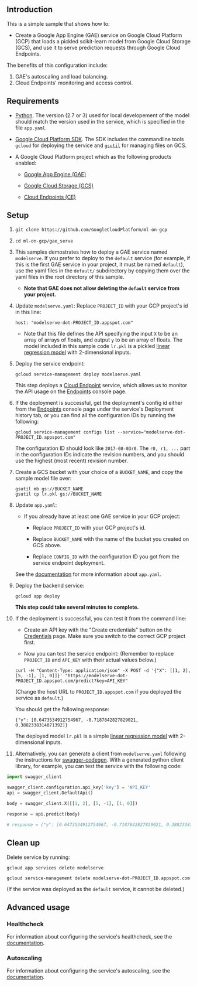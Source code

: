 
## Introduction

This is a simple sample that shows how to:

- Create a Google App Engine (GAE) service on Google Cloud Platform (GCP) that loads a pickled scikit-learn model from Google Cloud Storage (GCS), and use it to serve prediction requests through Google Cloud Endpoints.

The benefits of this configuration include:

1. GAE's autoscaling and load balancing.
1. Cloud Endpoints' monitoring and access control.


## Requirements

- [Python](https://www.python.org/).  The version (2.7 or 3) used for local developement of the model should match the version used in the service, which is specified in the file `app.yaml`.

- [Google Cloud Platform SDK](https://cloud.google.com/sdk/).  The SDK includes the commandline tools `gcloud` for deploying the service and [`gsutil`](https://cloud.google.com/storage/docs/gsutil) for managing files on GCS.

- A Google Cloud Platform project which as the following products enabled:

    - [Google App Engine (GAE)](https://cloud.google.com/appengine/)

    - [Google Cloud Storage (GCS)](https://cloud.google.com/storage/)

    - [Cloud Endpoints (CE)](https://cloud.google.com/endpoints/)


## Setup

1. `git clone https://github.com/GoogleCloudPlatform/ml-on-gcp`

1. `cd ml-on-gcp/gae_serve`

1. This samples demostrates how to deploy a GAE service named `modelserve`.  If you prefer to deploy to the `default` service (for example, if this is the first GAE service in your project, it must be named `default`), use the yaml files in the `default/` subdirectory by copying them over the yaml files in the root directory of this sample.

    - **Note that GAE does not allow deleting the `default` service from your project.**

1. Update `modelserve.yaml`:  Replace `PROJECT_ID` with your GCP project's id in this line:

    `host: "modelserve-dot-PROJECT_ID.appspot.com"`

    * Note that this file defines the API specifying the input `X` to be an array of arrays of floats, and output `y` to be an array of floats.  The model included in this sample code `lr.pkl` is a pickled [linear regression model](http://scikit-learn.org/stable/modules/generated/sklearn.linear_model.LinearRegression.html) with 2-dimensional inputs.

1. Deploy the service endpoint:

    `gcloud service-management deploy modelserve.yaml`

    This step deploys a [Cloud Endpoint](https://cloud.google.com/endpoints/) service, which allows us to monitor the API usage on the [Endpoints](https://console.cloud.google.com/endpoints) console page.

1. If the deployment is successful, get the deployment's config id either from the [Endpoints](https://console.cloud.google.com/endpoints) console page under the service's Deployment history tab, or you can find all the configuration IDs by running the following:

    `gcloud service-management configs list --service="modelserve-dot-PROJECT_ID.appspot.com"`

    The configuration ID should look like `2017-08-03r0`.  The `r0, r1, ...` part in the configuration IDs indicate the revision numbers, and you should use the highest (most recent) revision number.

1. Create a GCS bucket with your choice of a `BUCKET_NAME`, and copy the sample model file over:

    ```
    gsutil mb gs://BUCKET_NAME
    gsutil cp lr.pkl gs://BUCKET_NAME
    ```

1. Update `app.yaml`:

    * If you already have at least one GAE service in your GCP project:

        - Replace `PROJECT_ID` with your GCP project's id.

        - Replace `BUCKET_NAME` with the name of the bucket you created on GCS above.

        - Replace `CONFIG_ID` with the configuration ID you got from the service endpoint deployment.

    See the [documentation](https://cloud.google.com/appengine/docs/flexible/python/configuring-your-app-with-app-yaml) for more information about `app.yaml`.

1. Deploy the backend service:

    `gcloud app deploy`

    **This step could take several minutes to complete.**


1. If the deployment is successful, you can test it from the command line:

    - Create an API key with the "Create credentials" button on the [Credentials](https://console.cloud.google.com/apis/credentials) page.  Make sure you switch to the correct GCP project first.

    - Now you can test the service endpoint: (Remember to replace `PROJECT_ID` and `API_KEY` with their actual values below.)

    `curl -H "Content-Type: application/json" -X POST -d '{"X": [[1, 2], [5, -1], [1, 0]]}' "https://modelserve-dot-PROJECT_ID.appspot.com/predict?key=API_KEY"`

    (Change the host URL to `PROJECT_ID.appspot.com` if you deployed the service as `default`.)

    You should get the following response:

    `{"y": [0.6473534912754967, -0.7187842827829021, 0.3882338314071392]}`

    The deployed model `lr.pkl` is a simple [linear regression model](http://scikit-learn.org/stable/modules/generated/sklearn.linear_model.LinearRegression.html) with 2-dimensional inputs.


1. Alternatively, you can generate a client from `modelserve.yaml` following the instructions for [swagger-codegen](https://github.com/swagger-api/swagger-codegen).  With a generated python client library, for example, you can test the service with the following code:


```python
import swagger_client

swagger_client.configuration.api_key['key'] = 'API_KEY'
api = swagger_client.DefaultApi()

body = swagger_client.X([[1, 2], [5, -1], [1, 0]])

response = api.predict(body)

# response = {"y": [0.6473534912754967, -0.7187842827829021, 0.3882338314071392]}
```


## Clean up

Delete service by running:

`gcloud app services delete modelserve`

`gcloud service-management delete modelserve-dot-PROJECT_ID.appspot.com`


(If the service was deployed as the `default` service, it cannot be deleted.)


## Advanced usage

### Healthcheck

For information about configuring the service's healthcheck, see the [documentation](https://cloud.google.com/appengine/docs/flexible/nodejs/configuring-your-app-with-app-yaml#health_checks).


### Autoscaling

For information about configuring the service's autoscaling, see the [documentation](https://cloud.google.com/appengine/docs/flexible/nodejs/configuring-your-app-with-app-yaml#services).
